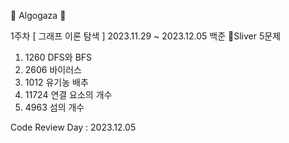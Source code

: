 🐌 Algogaza 🐌

1주차 [ 그래프 이론 탐색 ]
2023.11.29 ~ 2023.12.05
백준 🥈Sliver 5문제

1. 1260	DFS와 BFS
2. 2606	바이러스
3. 1012	유기농 배추
4. 11724	연결 요소의 개수
5. 4963	섬의 개수

Code Review Day : 2023.12.05
